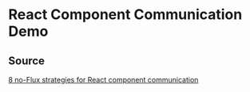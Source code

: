 # React Component Communication Demo

## Source

[8 no-Flux strategies for React component communication](https://www.javascriptstuff.com/component-communication)
